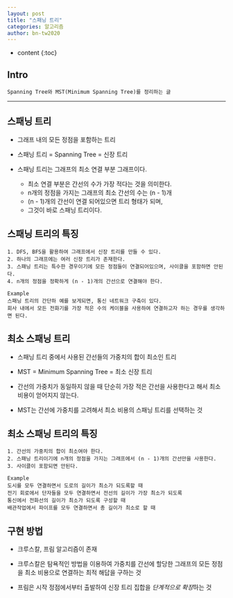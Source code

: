 ```yaml
---
layout: post
title: "스패닝 트리"
categories: 알고리즘
author: bn-tw2020
---
```

* content
{:toc}

## Intro

```
Spanning Tree와 MST(Minimum Spanning Tree)를 정리하는 글
```




----

## 스패닝 트리

* 그래프 내의 모든 정점을 포함하는 트리

* 스패닝 트리 = Spanning Tree = 신장 트리

* 스패닝 트리는 그래프의 최소 연결 부분 그래프이다.
    - 최소 연결 부분은 간선의 수가 가장 적다는 것을 의미한다.
    - n개의 정점을 가지는 그래프의 최소 간선의 수는 (n - 1)개
    - (n - 1)개의 간선이 연결 되어있으면 트리 형태가 되며,
    - 그것이 바로 스패닝 트리이다.

## 스패닝 트리의 특징

```
1. DFS, BFS을 활용하여 그래프에서 신장 트리를 만들 수 있다.
2. 하나의 그래프에는 여러 신장 트리가 존재한다.
3. 스패닝 트리는 특수한 경우이기에 모든 정점들이 연결되어있으며, 사이클을 포함하면 안된다.
4. n개의 정점을 정확하게 (n - 1)개의 간선으로 연결해야 한다.

Example
스패닝 트리의 간단하 예를 보게되면, 통신 네트워크 구축이 있다.
회사 내에서 모든 전화기를 가장 적은 수의 케이블을 사용하여 연결하고자 하는 경우를 생각하면 된다.
```

## 최소 스패닝 트리

* 스패닝 트리 중에서 사용된 간선들의 가중치의 합이 최소인 트리

* MST = Minimum Spanning Tree = 최소 신장 트리

* 간선의 가중치가 동일하지 않을 때 단순히 가장 적은 간선을 사용한다고 해서 최소 비용이 얻어지지 않는다.

* MST는 간선에 가중치를 고려해서 최소 비용의 스패닝 트리를 선택하는 것

## 최소 스패닝 트리의 특징

```
1. 간선의 가중치의 합이 최소여야 한다.
2. 스패닝 트리이기에 n개의 정점을 가지는 그래프에서 (n - 1)개의 간선만을 사용한다.
3. 사이클이 포함되면 안된다.

Example
도시를 모두 연결하면서 도로의 길이가 최소가 되도록할 때
전기 회로에서 단자들을 모두 연결하면서 전선의 길이가 가장 최소가 되도록
통신에서 전화선의 길이가 최소가 되도록 구성할 때
배관작업에서 파이프를 모두 연결하면서 총 길이가 최소로 할 때
```

## 구현 방법

* 크루스칼, 프림 알고리즘이 존재

* 크루스칼은 탐욕적인 방법을 이용하여 가중치를 간선에 할당한 그래프의 모든 정점을 최소 비용으로 연결하는 최적 해답을 구하는 것

* 프림은 시작 정점에서부터 출발하여 신장 트리 집합을 *단계적으로 확장*하는 것
